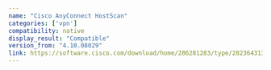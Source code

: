 ```yaml
---
name: "Cisco AnyConnect HostScan"
categories: ['vpn']
compatibility: native
display_result: "Compatible"
version_from: "4.10.08029"
link: https://software.cisco.com/download/home/286281283/type/282364313/release/HostScan4.10
---
```

